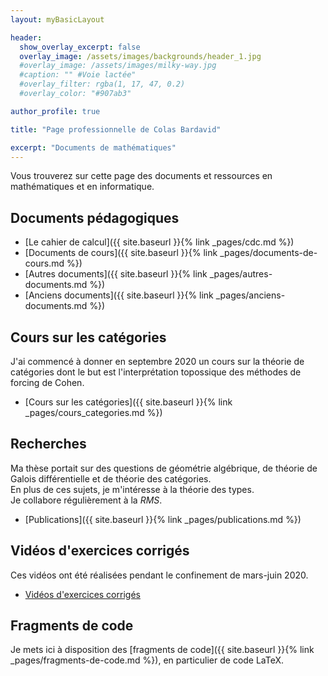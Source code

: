 ```yaml
---
layout: myBasicLayout

header:
  show_overlay_excerpt: false
  overlay_image: /assets/images/backgrounds/header_1.jpg
  #overlay_image: /assets/images/milky-way.jpg
  #caption: "" #Voie lactée"
  #overlay_filter: rgba(1, 17, 47, 0.2)
  #overlay_color: "#907ab3"

author_profile: true

title: "Page professionnelle de Colas Bardavid"

excerpt: "Documents de mathématiques"
---
```

<!--# Page professionnelle de Colas Bardavid-->
Vous trouverez sur cette page des documents et ressources en mathématiques et en informatique.
<!-- qui pourront être utiles aux étudiants, aux enseignants et aux personnes qui préparent les concours de l'enseignement.-->


## Documents pédagogiques
<!-- - [Devoirs surveillés]({{ site.baseurl }}{% link _pages/ds.md %})
- [Devoirs à la maison]({{ site.baseurl }}{% link _pages/dm.md %}) -->
- [Le cahier de calcul]({{ site.baseurl }}{% link _pages/cdc.md %})
- [Documents de cours]({{ site.baseurl }}{% link _pages/documents-de-cours.md %})
- [Autres documents]({{ site.baseurl }}{% link _pages/autres-documents.md %})
- [Anciens documents]({{ site.baseurl }}{% link _pages/anciens-documents.md %})



## Cours sur les catégories
J'ai commencé à donner en septembre 2020 un cours sur la théorie de catégories dont le but est l'interprétation topossique des méthodes de forcing de Cohen.
- [Cours sur les catégories]({{ site.baseurl }}{% link _pages/cours_categories.md %})


## Recherches
Ma thèse portait sur des questions de géométrie algébrique, de théorie de Galois différentielle et de théorie des catégories.  
En plus de ces sujets, je m'intéresse à la théorie des types.  
Je collabore régulièrement à la *RMS*.  
- [Publications]({{ site.baseurl }}{% link _pages/publications.md %})


## Vidéos d'exercices corrigés
Ces vidéos ont été réalisées pendant le confinement de mars-juin 2020.
- [Vidéos d'exercices corrigés](https://www.youtube.com/playlist?list=PLXbwGLiLTeqxQ95WFm0YuBeFCa27H5xKV)


## Fragments de code
Je mets ici à disposition des [fragments de code]({{ site.baseurl }}{% link _pages/fragments-de-code.md %}), en particulier de code LaTeX.
